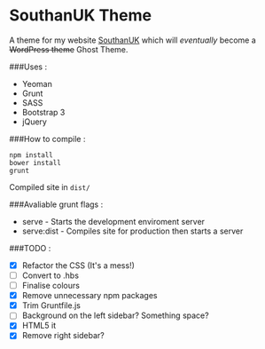# SouthanUK Theme
A theme for my website [SouthanUK](http://www.southanuk.co.uk) which will *eventually* become a ~~WordPress theme~~ Ghost Theme.

###Uses :
 - Yeoman
 - Grunt
 - SASS
 - Bootstrap 3
 - jQuery

###How to compile :
```
npm install
bower install
grunt 
```

Compiled site in ```dist/```

###Avaliable grunt flags :
 - serve - Starts the development enviroment server 
 - serve:dist - Compiles site for production then starts a server


###TODO :
  - [x] Refactor the CSS (It's a mess!)
  - [ ] Convert to .hbs
  - [ ] Finalise colours
  - [x] Remove unnecessary npm packages
  - [x] Trim Gruntfile.js
  - [ ] Background on the left sidebar? Something space?
  - [x] HTML5 it 
  - [x] Remove right sidebar?